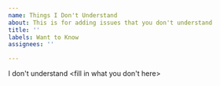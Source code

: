 ```yaml
---
name: Things I Don't Understand
about: This is for adding issues that you don't understand
title: ''
labels: Want to Know
assignees: ''

---
```


I don't understand <fill in what you don't here>
